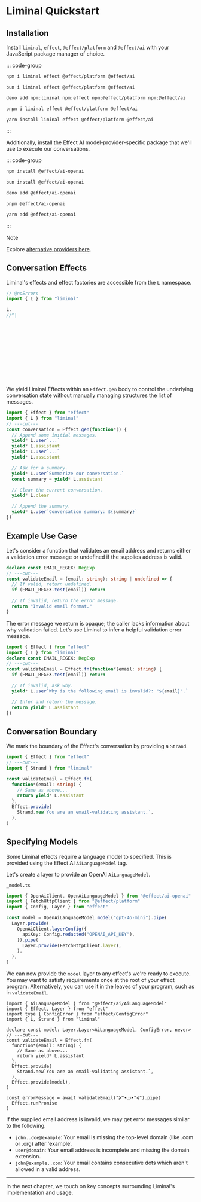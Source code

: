 # Liminal Quickstart <Badge type="warning" text="beta" />

## Installation

Install `liminal`, `effect`, `@effect/platform` and `@effect/ai` with your
JavaScript package manager of choice.

::: code-group

```bash [npm]
npm i liminal effect @effect/platform @effect/ai
```

```bash [bun]
bun i liminal effect @effect/platform @effect/ai
```

```bash [deno]
deno add npm:liminal npm:effect npm:@effect/platform npm:@effect/ai
```

```bash [pnpm]
pnpm i liminal effect @effect/platform @effect/ai
```

```bash [yarn]
yarn install liminal effect @effect/platform @effect/ai
```

:::

Additionally, install the Effect AI model-provider-specific package that we'll
use to execute our conversations.

::: code-group

```bash [npm]
npm install @effect/ai-openai
```

```bash [bun]
bun install @effect/ai-openai
```

```bash [deno]
deno add @effect/ai-openai
```

```bash [pnpm]
pnpm @effect/ai-openai
```

```bash [yarn]
yarn add @effect/ai-openai
```

:::

> [!NOTE]
> Explore
> [alternative providers here](https://effect.website/docs/ai/introduction/#packages).

## Conversation Effects

Liminal's effects and effect factories are accessible from the `L` namespace.

```ts twoslash
// @noErrors
import { L } from "liminal"

L.
//^|
```

<br />
<br />
<br />
<br />
<br />
<br />
<br />
<br />
<br />

We yield Liminal Effects within an `Effect.gen` body to control the underlying
conversation state without manually managing structures the list of messages.

```ts twoslash
import { Effect } from "effect"
import { L } from "liminal"
// ---cut---
const conversation = Effect.gen(function*() {
  // Append some initial messages.
  yield* L.user`...`
  yield* L.assistant
  yield* L.user`...`
  yield* L.assistant

  // Ask for a summary.
  yield* L.user`Summarize our conversation.`
  const summary = yield* L.assistant

  // Clear the current conversation.
  yield* L.clear

  // Append the summary.
  yield* L.user`Conversation summary: ${summary}`
})
```

## Example Use Case

Let's consider a function that validates an email address and returns either a
validation error message or undefined if the supplies address is valid.

```ts twoslash
declare const EMAIL_REGEX: RegExp
// ---cut---
const validateEmail = (email: string): string | undefined => {
  // If valid, return undefined.
  if (EMAIL_REGEX.test(email)) return

  // If invalid, return the error message.
  return "Invalid email format."
}
```

The error message we return is opaque; the caller lacks information about why
validation failed. Let's use Liminal to infer a helpful validation error
message.

```ts {5,8} twoslash
import { Effect } from "effect"
import { L } from "liminal"
declare const EMAIL_REGEX: RegExp
// ---cut---
const validateEmail = Effect.fn(function*(email: string) {
  if (EMAIL_REGEX.test(email)) return

  // If invalid, ask why.
  yield* L.user`Why is the following email is invalid?: "${email}".`

  // Infer and return the message.
  return yield* L.assistant
})
```

## Conversation Boundary

We mark the boundary of the Effect's conversation by providing a `Strand`.

```ts {7-9} twoslash
import { Effect } from "effect"
// ---cut---
import { Strand } from "liminal"

const validateEmail = Effect.fn(
  function*(email: string) {
    // Same as above...
    return yield* L.assistant
  },
  Effect.provide(
    Strand.new`You are an email-validating assistant.`,
  ),
)
```

## Specifying Models

Some Liminal effects require a language model to specified. This is provided
using the Effect AI `AiLanguageModel` tag.

Let's create a layer to provide an OpenAI `AiLanguageModel`.

`_model.ts`

```ts twoslash
import { OpenAiClient, OpenAiLanguageModel } from "@effect/ai-openai"
import { FetchHttpClient } from "@effect/platform"
import { Config, Layer } from "effect"

const model = OpenAiLanguageModel.model("gpt-4o-mini").pipe(
  Layer.provide(
    OpenAiClient.layerConfig({
      apiKey: Config.redacted("OPENAI_API_KEY"),
    }).pipe(
      Layer.provide(FetchHttpClient.layer),
    ),
  ),
)
```

We can now provide the `model` layer to any effect's we're ready to execute. You
may want to satisfy requirements once at the root of your effect program.
Alternatively, you can use it in the leaves of your program, such as in
`validateEmail`.

```ts{9} twoslash
import { AiLanguageModel } from "@effect/ai/AiLanguageModel"
import { Effect, Layer } from "effect"
import type { ConfigError } from "effect/ConfigError"
import { L, Strand } from "liminal"

declare const model: Layer.Layer<AiLanguageModel, ConfigError, never>
// ---cut---
const validateEmail = Effect.fn(
  function*(email: string) {
    // Same as above...
    return yield* L.assistant
  },
  Effect.provide(
    Strand.new`You are an email-validating assistant.`,
  ),
  Effect.provide(model),
)

const errorMessage = await validateEmail("≽^•⩊•^≼").pipe(
  Effect.runPromise
)
```

If the supplied email address is invalid, we may get error messages similar to
the following.

- `john..doe@example`: Your email is missing the top-level domain (like .com or
  .org) after 'example'.
- `user@domain`: Your email address is incomplete and missing the domain
  extension.
- `john@example..com`: Your email contains consecutive dots which aren't allowed
  in a valid address.

---

In the next chapter, we touch on key concepts surrounding Liminal's
implementation and usage.
